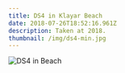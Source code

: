 ```yaml
---
title: DS4 in Klayar Beach
date: 2018-07-26T18:52:16.961Z
description: Taken at 2018.
thumbnail: /img/ds4-min.jpg
---
```

![DS4 in Beach](/img/ds4.jpg "DS4 in Beach")
